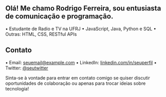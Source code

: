 ## Olá! Me chamo Rodrigo Ferreira, sou entusiasta de comunicação e programação. 

• Estudante de Radio e TV na UFRJ
• JavaScript, Java, Python e SQL
• Outras: HTML, CSS, RESTful APIs

## Contato

• Email: seuemail@example.com
• LinkedIn: [linkedin.com/in/seuperfil](https://www.linkedin.com/in/seuperfil/)
• Twitter: [@seutwitter](https://twitter.com/seutwitter)

Sinta-se à vontade para entrar em contato comigo se quiser discutir oportunidades de colaboração ou apenas para trocar ideias sobre tecnologia!
